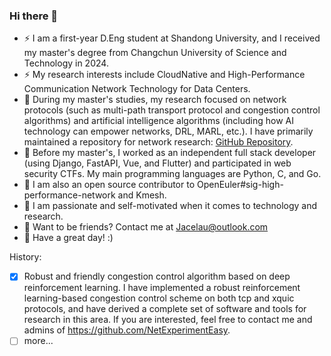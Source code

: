 ### Hi there 👋

- ⚡ I am a first-year D.Eng student at Shandong University, and I received my master's degree from Changchun University of Science and Technology in 2024.
- ⚡ My research interests include CloudNative and High-Performance Communication Network Technology for Data Centers.
- 🔭 During my master's studies, my research focused on network protocols (such as multi-path transport protocol and congestion control algorithms) and artificial intelligence algorithms (including how AI technology can empower networks, DRL, MARL, etc.). I have primarily maintained a repository for network research: [GitHub Repository](https://github.com/NetExperimentEasy).
- 🔭 Before my master's, I worked as an independent full stack developer (using Django, FastAPI, Vue, and Flutter) and participated in web security CTFs. My main programming languages are Python, C, and Go.
- 🤔 I am also an open source contributor to OpenEuler#sig-high-performance-network and Kmesh.
- 🌱 I am passionate and self-motivated when it comes to technology and research.
- 🌈 Want to be friends? Contact me at Jacelau@outlook.com
- 👯 Have a great day! :)

<!--
<div>
<p align="center">
  <a href="https://github.com/derekwin">
  <img src="https://github-readme-stats.vercel.app/api/top-langs/?username=derekwin&layout=compact" />
  </a>
</p>
</div>
-->

History:
- [x] Robust and friendly congestion control algorithm based on deep reinforcement learning. I have implemented a robust reinforcement learning-based congestion control scheme on both tcp and xquic protocols, and have derived a complete set of software and tools for research in this area. If you are interested, feel free to contact me and admins of https://github.com/NetExperimentEasy.
- [ ] more...
